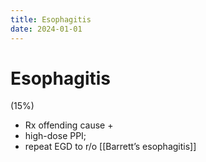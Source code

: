 ```yaml
---
title: Esophagitis
date: 2024-01-01
---
```

# Esophagitis

(15%)

* Rx offending cause +
* high-dose PPI;
* repeat EGD to r/o [[Barrett’s esophagitis]]
